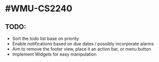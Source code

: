 #WMU-CS2240
==========

## TODO: 
- Sort the todo list base on priority
- Enable notifications based on due dates / possibly incorporate alarms
- Aim to remove the footer view, place it an action bar, or menu button
- Implement Widgets for easy manipulation
